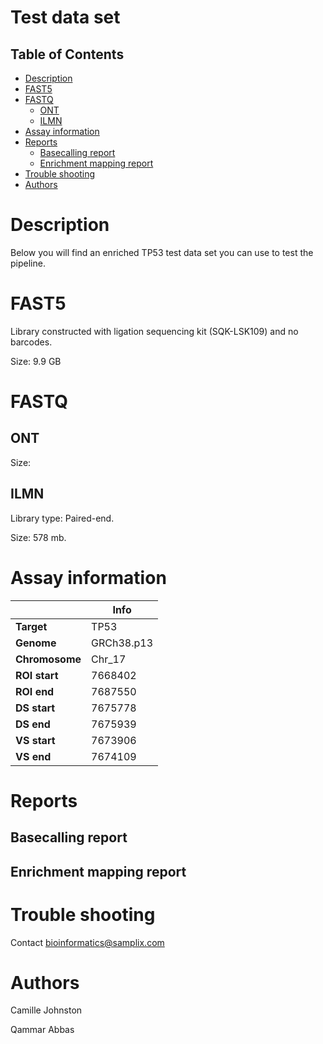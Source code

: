 # Test data set

## Table of Contents
- [Description](#descript_)
- [FAST5](#fast5_)
- [FASTQ](#fastq_)
  - [ONT](#ont_fastq_)
  - [ILMN](#ilmn_fastq_)
- [Assay information](#assay_info)
- [Reports](#reports_)
  - [Basecalling report](#basecalling_report_) 
  - [Enrichment mapping report](#enrichment_report)
- [Trouble shooting](#help_)
- [Authors](#authors)

# <a name="descript_"></a> Description
Below you will find an enriched TP53 test data set you can use to test the pipeline. 

# <a name="fast5_"></a> FAST5
Library constructed with ligation sequencing kit (SQK-LSK109) and no barcodes.

Size: 9.9 GB

# <a name="fastq_"></a> FASTQ
## <a name="ont_fastq_"></a> ONT
Size: 

## <a name="ilmn_fastq_"></a> ILMN
Library type: Paired-end.

Size: 578 mb.

# <a name="assay_info"></a> Assay information

| |Info|
| --- | --- |
| **Target** | TP53 |
|	**Genome**	|	GRCh38.p13	|
|	**Chromosome**	|	Chr_17	|
|	**ROI start**	|	7668402	|
|	**ROI end**	|	7687550	|
|	**DS start**	|	7675778	|
|	**DS end**	|	7675939	|
|	**VS start**	|	7673906	|
|	**VS end**	|	7674109	|


# <a name="reports_"></a> Reports
## <a name="basecalling_report_"></a> Basecalling report


## <a name="enrichment_report_"></a> Enrichment mapping report

# <a name="help_"></a>Trouble shooting
Contact bioinformatics@samplix.com

# <a name="authors"></a>Authors
Camille Johnston

Qammar Abbas
